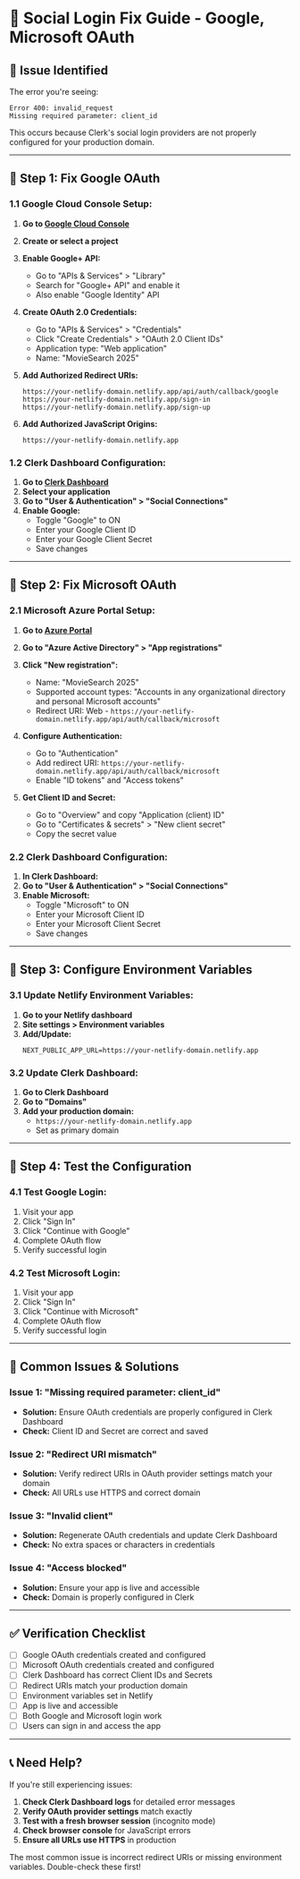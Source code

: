 # 🔧 Social Login Fix Guide - Google, Microsoft OAuth

## 🚨 **Issue Identified**

The error you're seeing:
```
Error 400: invalid_request
Missing required parameter: client_id
```

This occurs because Clerk's social login providers are not properly configured for your production domain.

---

## 🔧 **Step 1: Fix Google OAuth**

### **1.1 Google Cloud Console Setup:**

1. **Go to [Google Cloud Console](https://console.cloud.google.com/)**
2. **Create or select a project**
3. **Enable Google+ API:**
   - Go to "APIs & Services" > "Library"
   - Search for "Google+ API" and enable it
   - Also enable "Google Identity" API

4. **Create OAuth 2.0 Credentials:**
   - Go to "APIs & Services" > "Credentials"
   - Click "Create Credentials" > "OAuth 2.0 Client IDs"
   - Application type: "Web application"
   - Name: "MovieSearch 2025"

5. **Add Authorized Redirect URIs:**
   ```
   https://your-netlify-domain.netlify.app/api/auth/callback/google
   https://your-netlify-domain.netlify.app/sign-in
   https://your-netlify-domain.netlify.app/sign-up
   ```

6. **Add Authorized JavaScript Origins:**
   ```
   https://your-netlify-domain.netlify.app
   ```

### **1.2 Clerk Dashboard Configuration:**

1. **Go to [Clerk Dashboard](https://dashboard.clerk.com/)**
2. **Select your application**
3. **Go to "User & Authentication" > "Social Connections"**
4. **Enable Google:**
   - Toggle "Google" to ON
   - Enter your Google Client ID
   - Enter your Google Client Secret
   - Save changes

---

## 🔧 **Step 2: Fix Microsoft OAuth**

### **2.1 Microsoft Azure Portal Setup:**

1. **Go to [Azure Portal](https://portal.azure.com/)**
2. **Go to "Azure Active Directory" > "App registrations"**
3. **Click "New registration":**
   - Name: "MovieSearch 2025"
   - Supported account types: "Accounts in any organizational directory and personal Microsoft accounts"
   - Redirect URI: Web - `https://your-netlify-domain.netlify.app/api/auth/callback/microsoft`

4. **Configure Authentication:**
   - Go to "Authentication"
   - Add redirect URI: `https://your-netlify-domain.netlify.app/api/auth/callback/microsoft`
   - Enable "ID tokens" and "Access tokens"

5. **Get Client ID and Secret:**
   - Go to "Overview" and copy "Application (client) ID"
   - Go to "Certificates & secrets" > "New client secret"
   - Copy the secret value

### **2.2 Clerk Dashboard Configuration:**

1. **In Clerk Dashboard:**
2. **Go to "User & Authentication" > "Social Connections"**
3. **Enable Microsoft:**
   - Toggle "Microsoft" to ON
   - Enter your Microsoft Client ID
   - Enter your Microsoft Client Secret
   - Save changes

---

## 🔧 **Step 3: Configure Environment Variables**

### **3.1 Update Netlify Environment Variables:**

1. **Go to your Netlify dashboard**
2. **Site settings > Environment variables**
3. **Add/Update:**
   ```
   NEXT_PUBLIC_APP_URL=https://your-netlify-domain.netlify.app
   ```

### **3.2 Update Clerk Dashboard:**

1. **Go to Clerk Dashboard**
2. **Go to "Domains"**
3. **Add your production domain:**
   - `https://your-netlify-domain.netlify.app`
   - Set as primary domain

---

## 🔧 **Step 4: Test the Configuration**

### **4.1 Test Google Login:**
1. Visit your app
2. Click "Sign In"
3. Click "Continue with Google"
4. Complete OAuth flow
5. Verify successful login

### **4.2 Test Microsoft Login:**
1. Visit your app
2. Click "Sign In"
3. Click "Continue with Microsoft"
4. Complete OAuth flow
5. Verify successful login

---

## 🚨 **Common Issues & Solutions**

### **Issue 1: "Missing required parameter: client_id"**
- **Solution:** Ensure OAuth credentials are properly configured in Clerk Dashboard
- **Check:** Client ID and Secret are correct and saved

### **Issue 2: "Redirect URI mismatch"**
- **Solution:** Verify redirect URIs in OAuth provider settings match your domain
- **Check:** All URLs use HTTPS and correct domain

### **Issue 3: "Invalid client"**
- **Solution:** Regenerate OAuth credentials and update Clerk Dashboard
- **Check:** No extra spaces or characters in credentials

### **Issue 4: "Access blocked"**
- **Solution:** Ensure your app is live and accessible
- **Check:** Domain is properly configured in Clerk

---

## ✅ **Verification Checklist**

- [ ] Google OAuth credentials created and configured
- [ ] Microsoft OAuth credentials created and configured
- [ ] Clerk Dashboard has correct Client IDs and Secrets
- [ ] Redirect URIs match your production domain
- [ ] Environment variables set in Netlify
- [ ] App is live and accessible
- [ ] Both Google and Microsoft login work
- [ ] Users can sign in and access the app

---

## 📞 **Need Help?**

If you're still experiencing issues:

1. **Check Clerk Dashboard logs** for detailed error messages
2. **Verify OAuth provider settings** match exactly
3. **Test with a fresh browser session** (incognito mode)
4. **Check browser console** for JavaScript errors
5. **Ensure all URLs use HTTPS** in production

The most common issue is incorrect redirect URIs or missing environment variables. Double-check these first!